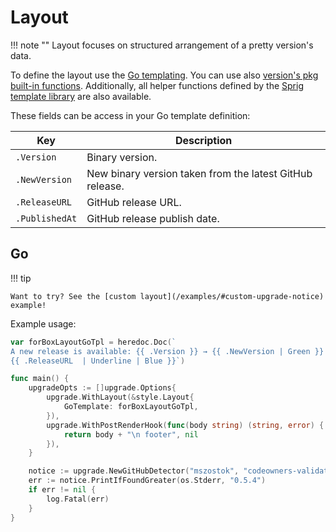 # Layout

!!! note ""
    Layout focuses on structured arrangement of a pretty version's data.

To define the layout use the [Go templating](https://pkg.go.dev/html/template). You can use also [version's pkg built-in functions](https://github.com/mszostok/version/blob/main/style/go-tpl-funcs.go). Additionally, all helper functions defined by the [Sprig template library](https://masterminds.github.io/sprig/) are also available.

These fields can be access in your Go template definition:

| Key            | Description                                              |
|----------------|----------------------------------------------------------|
| `.Version`     | Binary version.                                          |
| `.NewVersion`  | New binary version taken from the latest GitHub release. |
| `.ReleaseURL`  | GitHub release URL.                                      |
| `.PublishedAt` | GitHub release publish date.                             |

## Go

!!! tip

    Want to try? See the [custom layout](/examples/#custom-upgrade-notice) example!

Example usage:

```go
var forBoxLayoutGoTpl = heredoc.Doc(`
A new release is available: {{ .Version }} → {{ .NewVersion | Green }} ({{ .PublishedAt | FmtDateHumanized }})
{{ .ReleaseURL  | Underline | Blue }}`)

func main() {
	upgradeOpts := []upgrade.Options{
		upgrade.WithLayout(&style.Layout{
			GoTemplate: forBoxLayoutGoTpl,
		}),
		upgrade.WithPostRenderHook(func(body string) (string, error) {
			return body + "\n footer", nil
		}),
	}

	notice := upgrade.NewGitHubDetector("mszostok", "codeowners-validator", upgradeOpts...)
	err := notice.PrintIfFoundGreater(os.Stderr, "0.5.4")
	if err != nil {
		log.Fatal(err)
	}
}
```
